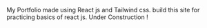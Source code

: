 My Portfolio made using React js and Tailwind css.
build this site for practicing basics of react js.
Under Construction !
